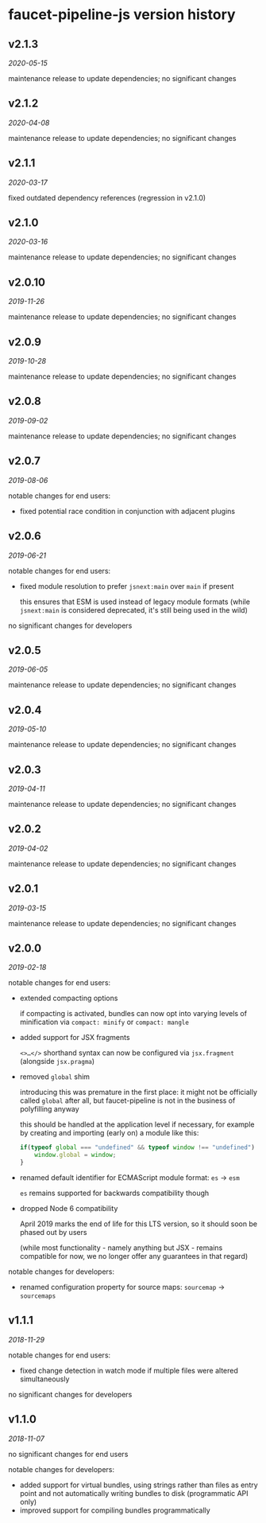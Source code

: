 faucet-pipeline-js version history
==================================


v2.1.3
------

_2020-05-15_

maintenance release to update dependencies; no significant changes


v2.1.2
------

_2020-04-08_

maintenance release to update dependencies; no significant changes


v2.1.1
------

_2020-03-17_

fixed outdated dependency references (regression in v2.1.0)


v2.1.0
------

_2020-03-16_

maintenance release to update dependencies; no significant changes


v2.0.10
-------

_2019-11-26_

maintenance release to update dependencies; no significant changes


v2.0.9
------

_2019-10-28_

maintenance release to update dependencies; no significant changes


v2.0.8
------

_2019-09-02_

maintenance release to update dependencies; no significant changes


v2.0.7
------

_2019-08-06_

notable changes for end users:

* fixed potential race condition in conjunction with adjacent plugins


v2.0.6
------

_2019-06-21_

notable changes for end users:

* fixed module resolution to prefer `jsnext:main` over `main` if present

  this ensures that ESM is used instead of legacy module formats (while
  `jsnext:main` is considered deprecated, it's still being used in the wild)

no significant changes for developers


v2.0.5
------

_2019-06-05_

maintenance release to update dependencies; no significant changes


v2.0.4
------

_2019-05-10_

maintenance release to update dependencies; no significant changes


v2.0.3
------

_2019-04-11_

maintenance release to update dependencies; no significant changes


v2.0.2
------

_2019-04-02_

maintenance release to update dependencies; no significant changes


v2.0.1
------

_2019-03-15_

maintenance release to update dependencies; no significant changes


v2.0.0
------

_2019-02-18_

notable changes for end users:

* extended compacting options

  if compacting is activated, bundles can now opt into varying levels of
  minification via `compact: minify` or `compact: mangle`

* added support for JSX fragments

  `<>…</>` shorthand syntax can now be configured via `jsx.fragment`
  (alongside `jsx.pragma`)

* removed `global` shim

  introducing this was premature in the first place: it might not be officially
  called `global` after all, but faucet-pipeline is not in the business of
  polyfilling anyway

  this should be handled at the application level if necessary, for example by
  creating and importing (early on) a module like this:

  ```javascript
  if(typeof global === "undefined" && typeof window !== "undefined") {
      window.global = window;
  }
  ```

* renamed default identifier for ECMAScript module format: `es` → `esm`

  `es` remains supported for backwards compatibility though

* dropped Node 6 compatibility

  April 2019 marks the end of life for this LTS version, so it should soon be
  phased out by users

  (while most functionality - namely anything but JSX - remains compatible for
  now, we no longer offer any guarantees in that regard)

notable changes for developers:

* renamed configuration property for source maps: `sourcemap` → `sourcemaps`


v1.1.1
------

_2018-11-29_

notable changes for end users:

* fixed change detection in watch mode if multiple files were altered
  simultaneously

no significant changes for developers


v1.1.0
------

_2018-11-07_

no significant changes for end users

notable changes for developers:

* added support for virtual bundles, using strings rather than files as entry
  point and not automatically writing bundles to disk (programmatic API only)
* improved support for compiling bundles programmatically
